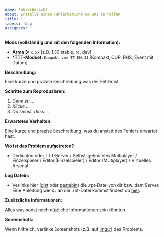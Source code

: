 ```yaml
---
name: Fehlerbericht
about: Erstelle einen Fehlerbericht um uns zu helfen
title: ''
labels: 'bug'
assignees: ''
---
```


**Mods (vollständig und mit den folgenden Information):**

- **Arma 3:** `x.xx` [z.B. 1.00 stable, rc,  dev]
- ***TTT-Modset:** `Kompakt vom TT.MM.JJ` [Kompakt, CUP, RHS, Event mit Datum]

**Beschreibung:**

Eine kurze und präzise Beschreibung was der Fehler ist.

**Schritte zum Reproduzieren:**

1. _Gehe zu ..._
2. _Klicke ..._
3. _Du siehst, dass ..._

**Erwartetes Verhalten:**

Eine kurze und präzise Beschreibung, was du anstatt des Fehlers erwartet hast.

**Wo ist das Problem aufgetreten?**

- Dedicated oder TTT-Server / Selbst-gehostetes Multiplayer / Einzelspieler / Editor (Einzelspieler) / Editor (Multiplayer) / Virtuelles Arsenal

**Log Datein:**

- Verlinke hier ([gist](https://gist.github.com) oder [pastebin](http://pastebin.com)) die .rpt-Datei von dir bzw. dem Server. Eine Anleitung wie du an die .rpt-Datei kommst findest du [hier](https://community.bistudio.com/wiki/Crash_Files#Arma_3).

**Zusätzliche Informationen:**

Alles was sonst noch nützliche Informationen sein könnten.

**Screenshots:**

Wenn hilfreich, verlinke Screenshots (z.B. auf [imgur](https://imgur.com)) des Problems.

